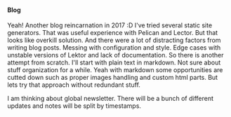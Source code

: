 #### Blog

Yeah! Another blog reincarnation in 2017 :D
I've tried several static site generators. That was useful experience with Pelican and Lector. But that looks like overkill solution. And there were a lot of distracting factors from writing blog posts. Messing with configuration and style. Edge cases with unstable versions of Lektor and lack of documentation. So there is another attempt from scratch. I'll start with plain text in markdown. Not sure about stuff organization for a while. Yeah with markdown some opportunities are cutted down such as proper images handling and custom html parts. But lets try that approach without redundant stuff. 

I am thinking about global newsletter. There will be a bunch of different updates and notes will be split by timestamps.